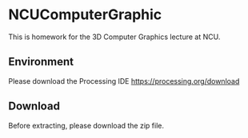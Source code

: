 # NCUComputerGraphic
 This is homework for the 3D Computer Graphics lecture at NCU.
## Environment
 Please download the Processing IDE
 https://processing.org/download

 ## Download
Before extracting, please download the zip file.
